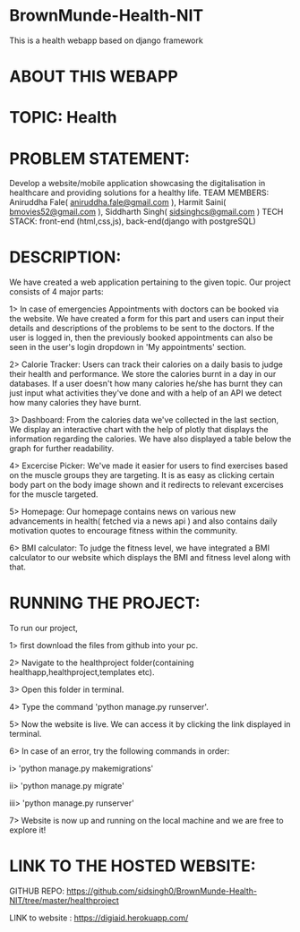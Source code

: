 # BrownMunde-Health-NIT
This is a health webapp based on django framework

# ABOUT THIS WEBAPP
# TOPIC: Health

# PROBLEM STATEMENT: 
Develop a website/mobile application showcasing the digitalisation in healthcare and providing solutions for a healthy life.
TEAM MEMBERS: Aniruddha Fale( aniruddha.fale@gmail.com ), Harmit Saini( bmovies52@gmail.com ), Siddharth Singh( sidsinghcs@gmail.com )
TECH STACK: front-end (html,css,js), back-end(django with postgreSQL)

# DESCRIPTION:
We have created a web application pertaining to the given topic. Our project consists of 4 major parts:

1> In case of emergencies Appointments with doctors can be booked via the website. We have created a form for this part and users can input their details and descriptions of the problems
   to be sent to the doctors. If the user is logged in, then the previously booked appointments can also be seen in the user's login dropdown in 'My appointments' section.
   
2> Calorie Tracker: Users can track their calories on a daily basis to judge their health and performance. We store the calories burnt in a day in our databases. If a user doesn't
   how many calories he/she has burnt they can just input what activities they've done and with a help of an API we detect how many calories they have burnt.
   
3> Dashboard: From the calories data we've collected in the last section, We display an interactive chart with the help of plotly that displays the information regarding the calories.
   We have also displayed a table below the graph for further readability.
   
4> Excercise Picker: We've made it easier for users to find exercises based on the muscle groups they are targeting. It is as easy as clicking certain body part on the body image
   shown and it redirects to relevant excercises for the muscle targeted.
   
5> Homepage: Our homepage contains news on various new advancements in health( fetched via a news api ) and also contains daily motivation quotes to encourage fitness within the community.

6> BMI calculator: To judge the fitness level, we have integrated a BMI calculator to our website which displays the BMI and fitness level along with that.


# RUNNING THE PROJECT:
To run our project,

1> first download the files from github into your pc.

2> Navigate to the healthproject folder(containing healthapp,healthproject,templates etc).

3> Open this folder in terminal.

4> Type the command 'python manage.py runserver'.

5> Now the website is live. We can access it by clicking the link displayed in terminal. 

6> In case of an error, try the following commands in order:

   i> 'python manage.py makemigrations'
   
   ii> 'python manage.py migrate'
   
   iii> 'python manage.py runserver'
   
7> Website is now up and running on the local machine and we are free to explore it!

 
# LINK TO THE HOSTED WEBSITE: 
GITHUB REPO: https://github.com/sidsingh0/BrownMunde-Health-NIT/tree/master/healthproject

LINK to website : https://digiaid.herokuapp.com/
 
